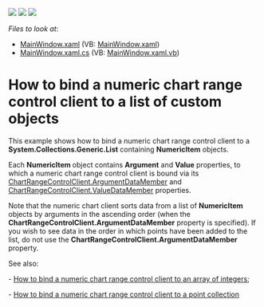 <!-- default badges list -->
![](https://img.shields.io/endpoint?url=https://codecentral.devexpress.com/api/v1/VersionRange/128568763/21.1.5%2B)
[![](https://img.shields.io/badge/Open_in_DevExpress_Support_Center-FF7200?style=flat-square&logo=DevExpress&logoColor=white)](https://supportcenter.devexpress.com/ticket/details/E5193)
[![](https://img.shields.io/badge/📖_How_to_use_DevExpress_Examples-e9f6fc?style=flat-square)](https://docs.devexpress.com/GeneralInformation/403183)
<!-- default badges end -->
<!-- default file list -->
*Files to look at*:

* [MainWindow.xaml](./CS/BindNumericChartClientToItemList/MainWindow.xaml) (VB: [MainWindow.xaml](./VB/BindNumericChartClientToItemList/MainWindow.xaml))
* [MainWindow.xaml.cs](./CS/BindNumericChartClientToItemList/MainWindow.xaml.cs) (VB: [MainWindow.xaml.vb](./VB/BindNumericChartClientToItemList/MainWindow.xaml.vb))
<!-- default file list end -->
# How to bind a numeric chart range control client to a list of custom objects


<p>This example shows how to bind a numeric chart range control client to a <strong>System.Collections.Generic.List</strong> containing <strong>NumericItem</strong> objects.</p><p>Each <strong>NumericItem </strong>object contains <strong>Argument</strong> and <strong>Value</strong> properties, to which a numeric chart range control client is bound via its <a href="https://help.devexpress.com/#WPF/DevExpressXpfChartsRangeControlClientChartRangeControlClient_ArgumentDataMembertopic"><u>ChartRangeControlClient.ArgumentDataMember</u></a> and <a href="https://help.devexpress.com/#WPF/DevExpressXpfChartsRangeControlClientChartRangeControlClient_ValueDataMembertopic"><u>ChartRangeControlClient.ValueDataMember</u></a> properties. </p><p>Note that the numeric chart client sorts data from a list of <strong>NumericItem</strong> objects by arguments in the ascending order (when the <strong>ChartRangeControlClient.ArgumentDataMember</strong> property is specified). If you wish  to see data in the order in which points have been added to the list, do not use  the <strong>ChartRangeControlClient.ArgumentDataMember</strong> property. <br />
</p><p>See also:</p><p>- <a href="https://www.devexpress.com/Support/Center/CodeCentral/ViewExample.aspx?exampleId=E5110"><u>How to bind a numeric chart range control client to an array of integers</u></a>;</p><p>- <a href="https://www.devexpress.com/Support/Center/CodeCentral/ViewExample.aspx?exampleId=E5190"><u>How to bind a numeric chart range control client to a point collection</u></a></p>

<br/>


